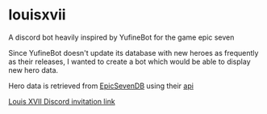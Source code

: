 # louisxvii
A discord bot heavily inspired by YufineBot for the game epic seven

Since YufineBot doesn't update its database with new heroes as frequently as their releases, I wanted to create a bot which would be able to display new hero data.

Hero data is retrieved from [EpicSevenDB](https://epicsevendb.com/) using their [api](https://github.com/EpicSevenDB/api)

[Louis XVII Discord invitation link](https://discord.com/api/oauth2/authorize?client_id=835447135779815464&permissions=388160&redirect_uri=http%3A%2F%2F18.222.151.23%3A5000&scope=bot)
